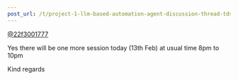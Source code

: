 ```yaml
---
post_url: /t/project-1-llm-based-automation-agent-discussion-thread-tds-jan-2025/164277/180
---
```

[@22f3001777](/u/22f3001777)

Yes there will be one more session today (13th Feb) at usual time 8pm to 10pm

Kind regards